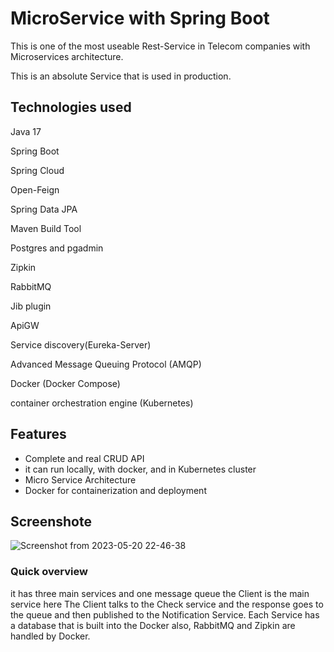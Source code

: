 
# MicroService with Spring Boot

 This is one of the most useable Rest-Service in Telecom companies with Microservices architecture.

This is an absolute Service that is used in production.

## Technologies used

Java 17

Spring Boot

Spring Cloud

Open-Feign

Spring Data JPA

Maven Build Tool 

Postgres and pgadmin

Zipkin

RabbitMQ

Jib plugin

ApiGW

Service discovery(Eureka-Server)

Advanced Message Queuing Protocol (AMQP)

Docker (Docker Compose)

container orchestration engine (Kubernetes)

## Features

- Complete and real CRUD API
- it can run locally, with docker, and in Kubernetes cluster
- Micro Service Architecture
- Docker for containerization and deployment


## Screenshote
![Screenshot from 2023-05-20 22-46-38](https://github.com/Farzan-Far/MicroService/assets/74488136/c9224e48-b709-497d-acdb-57b27ed57c9e)


### Quick overview

it has three main services and one message queue 
the Client is the main service here 
The Client talks to the Check service and the response goes to the queue and then published to the Notification Service.
Each Service has a database that is built into the Docker
also, RabbitMQ and Zipkin are handled by Docker.









